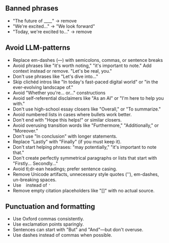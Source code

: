 ## Banned phrases
- "The future of ____" → remove
- "We're excited..." → "We look forward"
- "Today, we're excited to..." → remove

## Avoid LLM-patterns

- Replace em-dashes (—) with semicolons, commas, or sentence breaks
- Avoid phrases like "it's worth noting," "it's important to note." Add context instead or remove. "Let's be real, you."
- Don't use phrases like "Let's dive into..."
- Skip clichéd intros like "In today's fast-paced digital world" or "in the ever-evolving landscape of."
- Avoid "Whether you're... or..." constructions
- Avoid self-referential disclaimers like "As an AI" or "I'm here to help you with."
- Don't use high-school essay closers like "Overall," or "To summarize."
- Avoid numbered lists in cases where bullets work better.
- Don't end with "Hope this helps!" or similar closers.
- Avoid overusing transition words like "Furthermore," "Additionally," or "Moreover."
- Don't use "In conclusion" with longer statements.
- Replace "Lastly" with "Finally" (if you must keep it).
- Don't start helping phrases: "may potentially," "it's important to note that."
- Don't create perfectly symmetrical paragraphs or lists that start with "Firstly... Secondly..."
- Avoid tl;dr-ean headings; prefer sentence casing.
- Remove Unicode artifacts, unnecessary style quotes (''), em-dashes, un-breaking spaces.
- Use ` ` instead of `'`
- Remove empty citation placeholders like "[]" with no actual source.

## Punctuation and formatting

- Use Oxford commas consistently.
- Use exclamation points sparingly.
- Sentences can start with "But" and "And"—but don't overuse.
- Use dashes instead of commas when possible.
